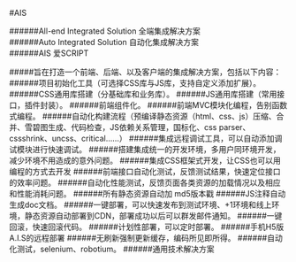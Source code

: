 #AIS

######All-end Integrated Solution 全端集成解决方案  
######Auto Integrated Solution 自动化集成解决方案  
######AIS 爱SCRIPT  

#####旨在打造一个前端、后端、以及客户端的集成解决方案，包括以下内容： 
######项目初始化工具（可选择CSS库与JS库，支持自定义添加扩展）。
######CSS通用库搭建（分基础库和业务库）。
######JS通用库搭建（常用接口，插件封装）。
######前端组件化。
######前端MVC模块化编程，告别函数式编程。
######自动化构建流程（预编译静态资源（html、css、js）压缩、合并、雪碧图生成、代码检查，JS依赖关系管理，国标化、css parser、cssshrink、uncss、critical……）
######集成远程调试工具，可以自动添加调试模块进行快速调试。
######搭建集成统一的开发环境，多用户同环境开发，减少环境不用造成的意外问题。
######集成CSS框架式开发，让CSS也可以用编程的方式去开发
######前端接口自动化测试，反馈测试结果，快速定位接口的效率问题。
######自动化性能测试，反馈页面各类资源的加载情况以及相应和性能消耗问题。
######所有静态资源自动加 md5版本戳
######JS注释自动生成doc文档。
######一键部署，可以快速发布到测试环境、+1环境和线上环境，静态资源自动部署到CDN，部署成功以后可以群发邮件通知。
######一键回滚，快速回滚代码。
######计划性部署，可以定时部署。
######手机H5版A.I.S的远程部署
######无刷新强制更新缓存，编码所见即所得。
######自动化测试，selenium、robotium。
######通用技术解决方案